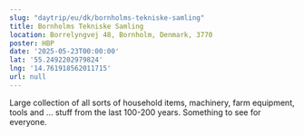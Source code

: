 ```yaml
---
slug: "daytrip/eu/dk/bornholms-tekniske-samling"
title: Bornholms Tekniske Samling
location: Borrelyngvej 48, Bornholm, Denmark, 3770
poster: HBP
date: '2025-05-23T00:00:00'
lat: '55.2492202979824'
lng: '14.761918562011715'
url: null
---
```


Large collection of all sorts of household items, machinery, farm equipment, tools and ... stuff from the last 100-200 years. Something to see for everyone.
